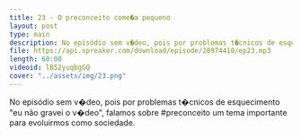 ```yaml
---
title: 23 - O preconceito come�a pequeno
layout: post
type: main
description: No episódio sem v�deo, pois por problemas t�cnicos de esquecimento "eu não gravei o v�deo", falamos sobre #preconceito um tema importante para evoluirmos como sociedade.
file: https://api.spreaker.com/download/episode/28974410/ep23.mp3
length: 60:00
videoid: lB52yuqbgGQ
cover: "../assets/img/23.png"
---
```


No episódio sem v�deo, pois por problemas t�cnicos de esquecimento "eu não gravei o v�deo", falamos sobre #preconceito um tema importante para evoluirmos como sociedade.